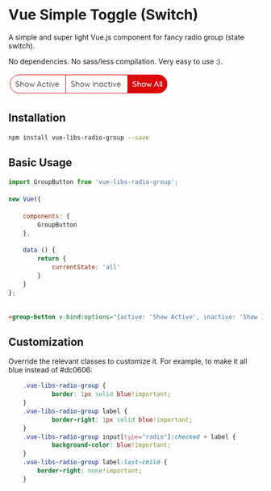 # Vue Simple Toggle (Switch)

A simple and super light Vue.js component for fancy radio group (state switch).

No dependencies. No sass/less compilation. Very easy to use :).

<img src="https://raw.githubusercontent.com/AlexLibs/vue-libs-radio-group/master/demo/vue-libs-radio-group-demo.png" /><br>

## Installation

```bash
npm install vue-libs-radio-group --save
```

## Basic Usage

```javascript
import GroupButton from 'vue-libs-radio-group';

new Vue({

    components: {
        GroupButton
    },

    data () {
        return {
            currentState: 'all'
        }
    }
};
```

```html

<group-button v-bind:options="{active: 'Show Active', inactive: 'Show Inactive', all: 'Show All'}" v-model="currentState"></group-button>

```

## Customization

Override the relevant classes to customize it. For example, to make it all blue instead of #dc0606:

```css
    .vue-libs-radio-group {
            border: 1px solid blue!important;
    }
    .vue-libs-radio-group label {
            border-right: 1px solid blue!important;
    }
    .vue-libs-radio-group input[type="radio"]:checked + label {
            background-color: blue!important;
    }
    .vue-libs-radio-group label:last-child {
        border-right: none!important;
    }
```
